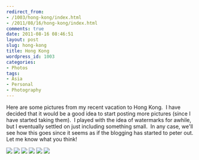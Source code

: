 ```yaml
---
redirect_from:
- /1003/hong-kong/index.html
- /2011/08/16/hong-kong/index.html
comments: true
date: 2011-08-16 08:46:51
layout: post
slug: hong-kong
title: Hong Kong
wordpress_id: 1003
categories:
- Photos
tags:
- Asia
- Personal
- Photography
---
```


Here are some pictures from my recent vacation to Hong Kong.  I have decided that it would be a good idea to start posting more pictures (since I have started taking them).  I played with the idea of watermarks for awhile, but I eventually settled on just including something small.  In any case, we'll see how this goes since it seems as if the blogging has started to peter out.  Let me know what you think!

<div class="galleria">
<a href="http://img.gtww.net/2011/07_Hong_Kong/e755/hk_1_b8d02c6.jpg"><img data-title="" data-description="" src="http://img.gtww.net/2011/07_Hong_Kong/e755/Thumbs/hk_1_7384.jpg"/></a>
<a href="http://img.gtww.net/2011/07_Hong_Kong/e755/hk_2_be688fa.jpg"><img data-title="" data-description="" src="http://img.gtww.net/2011/07_Hong_Kong/e755/Thumbs/hk_2_b288.jpg"/></a>
<a href="http://img.gtww.net/2011/07_Hong_Kong/e755/hk_3_78360ef.jpg"><img data-title="" data-description="" src="http://img.gtww.net/2011/07_Hong_Kong/e755/Thumbs/hk_3_9230.jpg"/></a>
<a href="http://img.gtww.net/2011/07_Hong_Kong/e755/hk_4_8650a53.jpg"><img data-title="" data-description="" src="http://img.gtww.net/2011/07_Hong_Kong/e755/Thumbs/hk_4_8f7c.jpg"/></a>
<a href="http://img.gtww.net/2011/07_Hong_Kong/e755/hk_5_8d160da.jpg"><img data-title="" data-description="" src="http://img.gtww.net/2011/07_Hong_Kong/e755/Thumbs/hk_5_11a0.jpg"/></a>
<a href="http://img.gtww.net/2011/07_Hong_Kong/e755/hk_6_5263bf7.jpg"><img data-title="" data-description="" src="http://img.gtww.net/2011/07_Hong_Kong/e755/Thumbs/hk_6_f623.jpg"/></a>
</div>

